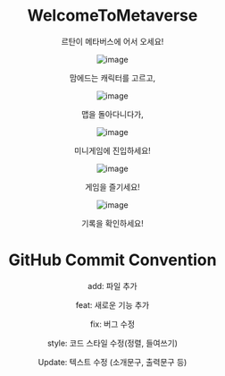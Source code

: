 <div align = "center">

# WelcomeToMetaverse
르탄이 메타버스에 어서 오세요!


![image](https://github.com/user-attachments/assets/70ed60d7-42dc-4cf4-8bbf-61c1c78cb216)

맘에드는 캐릭터를 고르고, 


![image](https://github.com/user-attachments/assets/620e18b9-6cf2-4850-9150-1eb14a10d069)

맵을 돌아다니다가,


![image](https://github.com/user-attachments/assets/183edb74-e3ca-4875-adf2-b379a0752864)

미니게임에 진입하세요!



![image](https://github.com/user-attachments/assets/6f3f5356-04a9-42a3-aa3a-b76defcc0142)

게임을 즐기세요!


![image](https://github.com/user-attachments/assets/f2b6a41e-fc47-42ef-befa-a1baf1f9a05e)

기록을 확인하세요!







# GitHub Commit Convention
add: 파일 추가

feat: 새로운 기능 추가

fix: 버그 수정

style: 코드 스타일 수정(정렬, 들여쓰기)

Update: 텍스트 수정 (소개문구, 출력문구 등)
</div>
